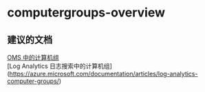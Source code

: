 
<properties
    pageTitle="computergroups-overview"
    description="与计算机组概述相关的问题"
    service="microsoft.operationalinsights"
    resource="operationalinsightsaccounts"
    authors="adoylemsft"
    displayorder=""
    selfHelpType="generic"
    supportTopicIds="32536627"
    resourceTags=""
    productPesIds="15725"
    cloudEnvironments="public, Blackforest, Fairfax"
/>


# computergroups-overview


## **建议的文档**
[OMS 中的计算机组](https://blogs.technet.microsoft.com/msoms/2016/04/04/computer-groups-in-oms/) <br>
[Log Analytics 日志搜索中的计算机组] (https://azure.microsoft.com/documentation/articles/log-analytics-computer-groups/)


<!--HONumber=Oct16_HO5-->



